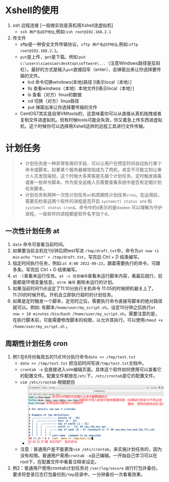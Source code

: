 # Xshell的使用
1. ssh 远程连接 [一般做实验是真机用Xshell连虚拟机]
    - `ssh 用户名@IP地址`,例如:`ssh root@192.168.2.1`
2. 传文件
    - sftp是一种安全文件传输协议，`sftp 用户名@IP地址`,例如:`sftp root@192.168.2.1`。
    - `put`是上传，`get`是下载。例如:`put c:\users\xiaoxiao\desktop\software\...`（注意Windows路径是反斜杠）。最好的方式是输入`put`直接回车（enter），会弹窗出来让你选择要传输的文件。
      - lcd 命令切换windows(本地)路径 [l表示local（本地）]
      - lls 查看windwos（本地）本地文件[l表示local（本地）]
      - ls 查看（对方）linux的数据
      - cd 切换（对方）linux路径
      - put 弹窗出来让你选择要传输的文件 
    - CentOS7其实是自带VMtools的，这意味着你可以从直接从真机拖拽或者复制文件进虚拟机。但有时候tools可能会失效，你又着急上传东西进虚拟机，这个时候你可以选择用Xshell这样的远程工具进行文件传输。
    
# 计划任务
> - 计划任务是一种非常有用的手段，可以让用户在预定时间自动执行某个命令或脚本。如果某个服务器被攻陷成为了肉机，肯定不可能立刻让审计人员发现端倪，这个时候大多黑客是先搞个计划任务，定时触发病毒或者一些命令脚本。作为安全运维人员需要查看系统中是否有定期计划任务脚本。
> - 计划任务有两种一次性计划任务`at`和周期性计划任务`cron`。在运用前，需要先检查这两个软件的进程是否开启 `systemctl status atd` 和 `systemctl status crond`。命令中的`d`表示的是`daemon` 可以理解为守护进程，一般软件的进程都是软件名字加个d。

## 一次性计划任务 at
1. `date` 命令可查看当前时间。
2. 如果要当前主机在1分钟后把test写进 `/tmp/draft.txt`中，命令为`at now +1 min` `echo "test" > /tmp/draft.txt`，写完后 Ctrl + D 结束编写。
3. 指定时间执行任务，例如:`at 8:00 2022-09-23`，跟着需要执行的命令，可跟多条，写完后 Ctrl + D 结束编写。
4. `at -l`查看未运行任务。`at -c 任务编号`查看未运行脚本内容，看最后就行，前面都是环境变量信息。`atrm 编号` 删除未运行的计划。
5. 如果当前时间11点设定了11:10分执行关机命令 11:05的时候把机器关上了。 11:20的时候开机。开机会立即执行超时的计划任务。
6. 如果是定时触发一个脚本，定完时之后，需要执行命令直接写脚本的绝对路径就可以。例如: 有脚本`/home/user/my_script.sh`。设定10分钟之后执行`at now + 10 minutes` `/bin/bash /home/user/my_script.sh`。需要注意的是，在执行脚本前，可能需要修改脚本的权限，以允许其执行。可以使用`chmod +x /home/user/my_script.sh` 。

## 周期性计划任务 cron
1. 例1:在6月份每周五的11点16分执行命令`date >> /tmp/test.txt`
    - `date >> /tmp/test.txt` 把当前时间写进`/tmp/test.txt`文档中。
    - `crontab -e` 会直接进入vim编辑页面。具体这个软件如何使用可以查看它的配置文件。配置文件都放在`/etc`下，`/etc/crontab`是它的配置文件。
    - `vim /etc/crontab` 根据题目
        - ![image](https://github.com/AlphaXiao/CTF-Linux-basics/blob/main/Days/pictures/11.png)
    - 注意：普通用户是不能更改`vim /etc/crontab`，来实施计划任务的，因为没有权限。普通用户需用`crontab -e`自己编辑。一开始自己学习可以在root下，在配置文件中看着注释来设定。
2. 例2：普通用户使用crontab计划任务对 `/var/log/secure` 进行打包并备份。要求将登录日志打包备份到`/tmp`目录中，一分钟备份一次看看效果。



















































